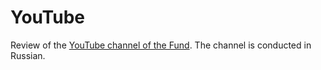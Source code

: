 # YouTube

<NotReadyBadge />

Review of the [YouTube channel of the Fund](https://youtube.com/@Hav3Fund).
The channel is conducted in Russian.
